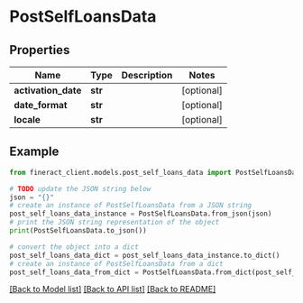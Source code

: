 # PostSelfLoansData


## Properties

Name | Type | Description | Notes
------------ | ------------- | ------------- | -------------
**activation_date** | **str** |  | [optional] 
**date_format** | **str** |  | [optional] 
**locale** | **str** |  | [optional] 

## Example

```python
from fineract_client.models.post_self_loans_data import PostSelfLoansData

# TODO update the JSON string below
json = "{}"
# create an instance of PostSelfLoansData from a JSON string
post_self_loans_data_instance = PostSelfLoansData.from_json(json)
# print the JSON string representation of the object
print(PostSelfLoansData.to_json())

# convert the object into a dict
post_self_loans_data_dict = post_self_loans_data_instance.to_dict()
# create an instance of PostSelfLoansData from a dict
post_self_loans_data_from_dict = PostSelfLoansData.from_dict(post_self_loans_data_dict)
```
[[Back to Model list]](../README.md#documentation-for-models) [[Back to API list]](../README.md#documentation-for-api-endpoints) [[Back to README]](../README.md)


